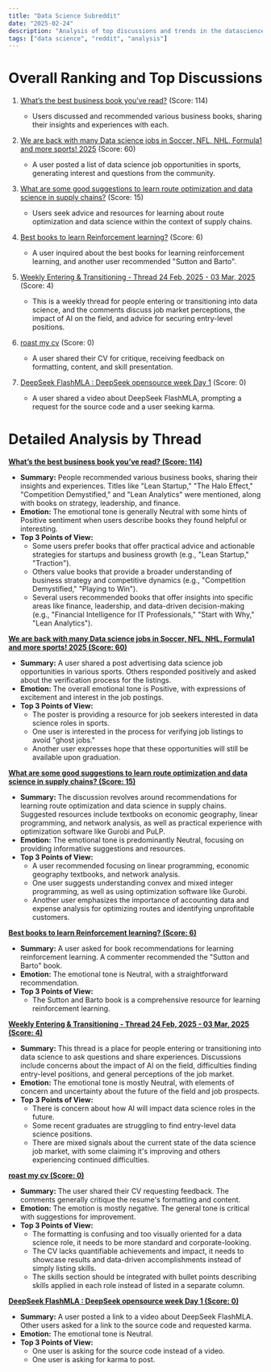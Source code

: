 ```yaml
---
title: "Data Science Subreddit"
date: "2025-02-24"
description: "Analysis of top discussions and trends in the datascience subreddit"
tags: ["data science", "reddit", "analysis"]
---
```


# Overall Ranking and Top Discussions
1.  [What’s the best business book you’ve read?](https://www.reddit.com/r/datascience/comments/1ix350m/whats_the_best_business_book_youve_read/) (Score: 114)
    *   Users discussed and recommended various business books, sharing their insights and experiences with each.

2.  [We are back with many Data science jobs in Soccer, NFL, NHL, Formula1 and more sports! 2025](https://www.reddit.com/r/datascience/comments/1ix4ile/we_are_back_with_many_data_science_jobs_in_soccer/) (Score: 60)
    *   A user posted a list of data science job opportunities in sports, generating interest and questions from the community.

3.  [What are some good suggestions to learn route optimization and data science in supply chains?](https://www.reddit.com/r/datascience/comments/1ix80i6/what_are_some_good_suggestions_to_learn_route/) (Score: 15)
    *   Users seek advice and resources for learning about route optimization and data science within the context of supply chains.

4.  [Best books to learn Reinforcement learning?](https://www.reddit.com/r/datascience/comments/1ix7iu9/best_books_to_learn_reinforcement_learning/) (Score: 6)
    *   A user inquired about the best books for learning reinforcement learning, and another user recommended "Sutton and Barto".

5.  [Weekly Entering & Transitioning - Thread 24 Feb, 2025 - 03 Mar, 2025](https://www.reddit.com/r/datascience/comments/1iwu845/weekly_entering_transitioning_thread_24_feb_2025/) (Score: 4)
    *   This is a weekly thread for people entering or transitioning into data science, and the comments discuss job market perceptions, the impact of AI on the field, and advice for securing entry-level positions.

6.  [roast my cv](https://i.redd.it/11d53w5vp3le1.jpeg) (Score: 0)
    *   A user shared their CV for critique, receiving feedback on formatting, content, and skill presentation.

7.  [DeepSeek FlashMLA : DeepSeek opensource week Day 1](https://www.reddit.com/r/datascience/comments/1iwv4bz/deepseek_flashmla_deepseek_opensource_week_day_1/) (Score: 0)
    *   A user shared a video about DeepSeek FlashMLA, prompting a request for the source code and a user seeking karma.

# Detailed Analysis by Thread
**[What’s the best business book you’ve read? (Score: 114)](https://www.reddit.com/r/datascience/comments/1ix350m/whats_the_best_business_book_youve_read/)**
*  **Summary:** People recommended various business books, sharing their insights and experiences. Titles like "Lean Startup," "The Halo Effect," "Competition Demystified," and "Lean Analytics" were mentioned, along with books on strategy, leadership, and finance.
*  **Emotion:** The emotional tone is generally Neutral with some hints of Positive sentiment when users describe books they found helpful or interesting.
*  **Top 3 Points of View:**
    *   Some users prefer books that offer practical advice and actionable strategies for startups and business growth (e.g., "Lean Startup," "Traction").
    *   Others value books that provide a broader understanding of business strategy and competitive dynamics (e.g., "Competition Demystified," "Playing to Win").
    *   Several users recommended books that offer insights into specific areas like finance, leadership, and data-driven decision-making (e.g., "Financial Intelligence for IT Professionals," "Start with Why," "Lean Analytics").

**[We are back with many Data science jobs in Soccer, NFL, NHL, Formula1 and more sports! 2025 (Score: 60)](https://www.reddit.com/r/datascience/comments/1ix4ile/we_are_back_with_many_data_science_jobs_in_soccer/)**
*  **Summary:** A user shared a post advertising data science job opportunities in various sports. Others responded positively and asked about the verification process for the listings.
*  **Emotion:** The overall emotional tone is Positive, with expressions of excitement and interest in the job postings.
*  **Top 3 Points of View:**
    *   The poster is providing a resource for job seekers interested in data science roles in sports.
    *   One user is interested in the process for verifying job listings to avoid "ghost jobs."
    *   Another user expresses hope that these opportunities will still be available upon graduation.

**[What are some good suggestions to learn route optimization and data science in supply chains? (Score: 15)](https://www.reddit.com/r/datascience/comments/1ix80i6/what_are_some_good_suggestions_to_learn_route/)**
*  **Summary:** The discussion revolves around recommendations for learning route optimization and data science in supply chains. Suggested resources include textbooks on economic geography, linear programming, and network analysis, as well as practical experience with optimization software like Gurobi and PuLP.
*  **Emotion:** The emotional tone is predominantly Neutral, focusing on providing informative suggestions and resources.
*  **Top 3 Points of View:**
    *   A user recommended focusing on linear programming, economic geography textbooks, and network analysis.
    *   One user suggests understanding convex and mixed integer programming, as well as using optimization software like Gurobi.
    *   Another user emphasizes the importance of accounting data and expense analysis for optimizing routes and identifying unprofitable customers.

**[Best books to learn Reinforcement learning? (Score: 6)](https://www.reddit.com/r/datascience/comments/1ix7iu9/best_books_to_learn_reinforcement_learning/)**
*  **Summary:** A user asked for book recommendations for learning reinforcement learning. A commenter recommended the "Sutton and Barto" book.
*  **Emotion:** The emotional tone is Neutral, with a straightforward recommendation.
*  **Top 3 Points of View:**
    *   The Sutton and Barto book is a comprehensive resource for learning reinforcement learning.

**[Weekly Entering & Transitioning - Thread 24 Feb, 2025 - 03 Mar, 2025 (Score: 4)](https://www.reddit.com/r/datascience/comments/1iwu845/weekly_entering_transitioning_thread_24_feb_2025/)**
*  **Summary:** This thread is a place for people entering or transitioning into data science to ask questions and share experiences. Discussions include concerns about the impact of AI on the field, difficulties finding entry-level positions, and general perceptions of the job market.
*  **Emotion:** The emotional tone is mostly Neutral, with elements of concern and uncertainty about the future of the field and job prospects.
*  **Top 3 Points of View:**
    *   There is concern about how AI will impact data science roles in the future.
    *   Some recent graduates are struggling to find entry-level data science positions.
    *   There are mixed signals about the current state of the data science job market, with some claiming it's improving and others experiencing continued difficulties.

**[roast my cv (Score: 0)](https://i.redd.it/11d53w5vp3le1.jpeg)**
*  **Summary:** The user shared their CV requesting feedback. The comments generally critique the resume's formatting and content.
*  **Emotion:** The emotion is mostly negative. The general tone is critical with suggestions for improvement.
*  **Top 3 Points of View:**
    * The formatting is confusing and too visually oriented for a data science role, it needs to be more standard and corporate-looking.
    * The CV lacks quantifiable achievements and impact, it needs to showcase results and data-driven accomplishments instead of simply listing skills.
    * The skills section should be integrated with bullet points describing skills applied in each role instead of listed in a separate column.

**[DeepSeek FlashMLA : DeepSeek opensource week Day 1 (Score: 0)](https://www.reddit.com/r/datascience/comments/1iwv4bz/deepseek_flashmla_deepseek_opensource_week_day_1/)**
*  **Summary:** A user posted a link to a video about DeepSeek FlashMLA. Other users asked for a link to the source code and requested karma.
*  **Emotion:** The emotional tone is Neutral.
*  **Top 3 Points of View:**
    * One user is asking for the source code instead of a video.
    * One user is asking for karma to post.
